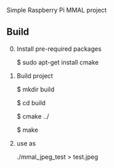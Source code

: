 Simple Raspberry Pi MMAL project

Build
-----
0. Install pre-required packages
   
    $ sudo apt-get install cmake 


1. Build project 

    $ mkdir build
    
    $ cd build
    
    $ cmake ../
    
    $ make 
    
2. use as 

	./mmal_jpeg_test > test.jpeg
